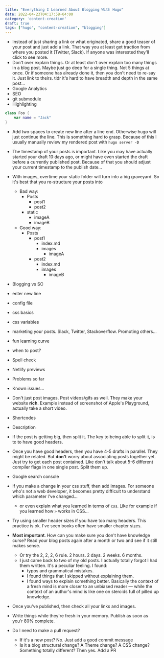 ```yaml
---
title: "Everything I Learned About Blogging With Hugo"
date: 2022-04-23T04:17:58-04:00
category: 'content-creation'
draft: true
tags: ["hugo", "content-creation", "blogging"]
---
```


- Instead of just sharing a link or what originated, share a good teaser of your post and just add a link. That way you at least get traction from where you posted it (Twitter, Slack). If anyone was interested they'll click to see more.
- Don't over explain things. Or at least don't over explain too many things in a blog post. Maybe just go deep for a single thing. Not 5 things at once. Or if someone has already done it, then you don't need to re-say it. Just link to theirs. 
tldr it's hard to have breadth and depth in the same post...
- Google Analytics
- SEO
- git submodule
- Highlighting 
```swift { hl_lines=["16-20"]} 
class Foo {
    var name = "Jack"
}

```
- Add two spaces to create new line after a line end. Otherwise hugo will just continue the line. This is something hard to grasp. Because of this I usually manually review my rendered post with `hugo server -D`
- The timestamp of your posts is important. Like you may have actually started your draft 10 days ago, or might have even started the draft before a currently published post. Because of that you should adjust your current timestamp to the publish date...
- With images, overtime your static folder will turn into a big graveyard. So it's best that you re-structure your posts into 
    - Bad way: 
        - Posts
            - post1
            - post2
        - static
            - imageA
            - imageB
    - Good way: 
        - Posts
            - post1
                - index.md
                - images
                    - imageA
            - post2
                - index.md
                - images
                    - imageB
- Blogging vs SO
- enter new line 
- config file 
- css basics
- css variables
- marketing your posts. Slack, Twitter, Stackoverflow. Promoting others...
- fun learning curve
- when to post? 
- Spell check
- Netlify previews
- Problems so far
- Known issues...
- Don't just post images. Post videos/gifs as well. They make your website **rich**. Example instead of screenshot of Apple's Playground, actually take a short video. 
- Shortcodes
- Description
- If the post is getting big, then split it. The key to being able to split it, is to to have good headers. 
- Once you have good headers, then you have 4-5 drafts in parallel. They might be related. But **don't** worry about associating posts together yet. Just try to get each post contained. Like don't talk about 5-6 different compiler flags in one single post. Split them up. 
- Google search console
- If you make a change in your css stuff, then add images. For someone who's not a web developer, it becomes pretty difficult to understand which parameter I've changed...
    - or even explain what you learned in terms of `css`. Like for example if you learned how `>` works in CSS...
- Try using smaller header sizes if you have too many headers. This practice is ok. I've seen books often have smaller chapter sizes. 
- **Most important**. How can you make sure you don't have knowledge curse? Read your blog posts again after a month or two and see if it still makes sense. 
    - Or try the 2, 2, 2, 6 rule. 2 hours. 2 days. 2 weeks. 6 months. 
    - I just came back to two of my old posts. I actually totally forgot I had them written. It's a peculiar feeling. I found: 
        - typos and grammatical mistakes. 
        - I found things that I skipped without explaining them. 
        - I found ways to explain something better. 
    Basically the context of a fresh mind is more closer to an unbiased reader — while the context of an author's mind is like one on steroids full of pilled up knowledge.
- Once you've published, then check all your links and images. 
- Write things while they're fresh in your memory. Publish as soon as you'r 80% complete.

- Do I need to make a pull request? 
    - If it's a new post? No. Just add a good commit message
    - Is it a blog structural change? A Theme change? A CSS change? Something totally different? Then yes. Add a PR